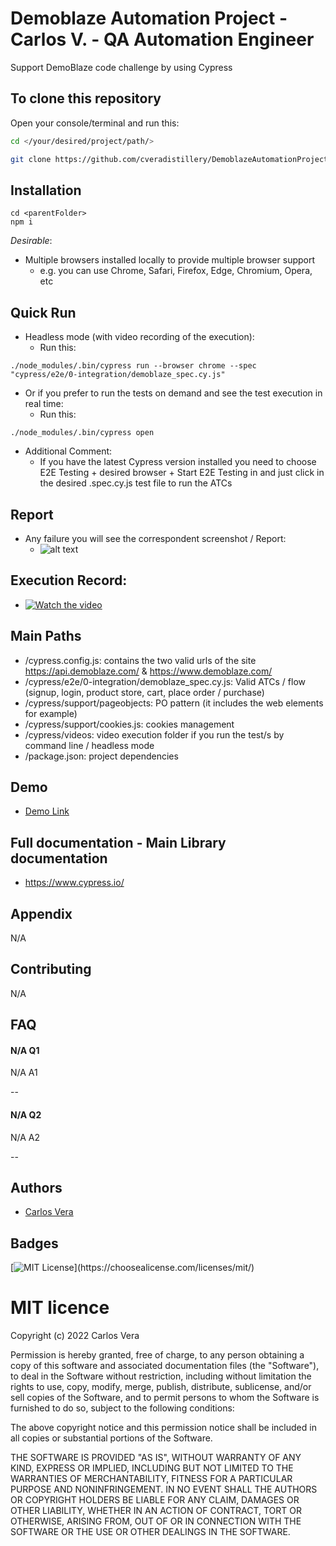 
# Demoblaze Automation Project - Carlos V. - QA Automation Engineer
Support DemoBlaze code challenge by using Cypress

## To clone this repository
Open your console/terminal and run this:
```sh
cd </your/desired/project/path/>
```

```sh
git clone https://github.com/cveradistillery/DemoblazeAutomationProject_CarlosV.git
```

## Installation

```console
cd <parentFolder>
npm i
```

_Desirable_:
- Multiple browsers installed locally to provide multiple browser support
    * e.g. you can use Chrome, Safari, Firefox, Edge, Chromium, Opera, etc


## Quick Run
- Headless mode (with video recording of the execution):
  *  Run this:
```console
./node_modules/.bin/cypress run --browser chrome --spec "cypress/e2e/0-integration/demoblaze_spec.cy.js"
```

- Or if you prefer to run the tests on demand and see the test execution in real time:
  *  Run this:
```console
./node_modules/.bin/cypress open
```
  * Additional Comment:
    *  If you have the latest Cypress version installed you need to choose E2E Testing + desired browser + Start E2E Testing in <browser>  and just click in the desired <fileTestName>.spec.cy.js test file to run the ATCs

## Report
- Any failure you will see the correspondent screenshot / Report:
    * ![alt text](https://i.ibb.co/68dxkxj/image.png) 

## Execution Record:
- [![Watch the video](https://i.imgur.com/RfiDUsT.png)](https://www.veed.io/view/8a57c438-1ff2-4f53-98a3-6f693f8c0fc5)


## Main Paths

- /cypress.config.js: contains the two valid urls of the site https://api.demoblaze.com/ & https://www.demoblaze.com/
- /cypress/e2e/0-integration/demoblaze_spec.cy.js: Valid ATCs / flow (signup, login, product store, cart, place order / purchase)
- /cypress/support/pageobjects: PO pattern (it includes the web elements for example)
- /cypress/support/cookies.js: cookies management
- /cypress/videos: video execution folder if you run the test/s by command line / headless mode
- /package.json: project dependencies


## Demo

- [Demo Link](https://www.veed.io/view/8a57c438-1ff2-4f53-98a3-6f693f8c0fc5)

## Full documentation - Main Library documentation
- https://www.cypress.io/

## Appendix

N/A


## Contributing

N/A


## FAQ

#### N/A Q1

N/A A1

--

#### N/A Q2

N/A A2

--
## Authors

- [Carlos Vera](https://www.github.com/)


## Badges


[![MIT License](https://img.shields.io/apm/l/atomic-design-ui.svg?)](https://choosealicense.com/licenses/mit/)

# MIT licence

Copyright (c) 2022 Carlos Vera

Permission is hereby granted, free of charge, to any person obtaining a copy of this software and associated documentation files (the "Software"), to deal in the Software without restriction, including without limitation the rights to use, copy, modify, merge, publish, distribute, sublicense, and/or sell copies of the Software, and to permit persons to whom the Software is furnished to do so, subject to the following conditions:

The above copyright notice and this permission notice shall be included in all copies or substantial portions of the Software.

THE SOFTWARE IS PROVIDED "AS IS", WITHOUT WARRANTY OF ANY KIND, EXPRESS OR IMPLIED, INCLUDING BUT NOT LIMITED TO THE WARRANTIES OF MERCHANTABILITY, FITNESS FOR A PARTICULAR PURPOSE AND NONINFRINGEMENT. IN NO EVENT SHALL THE AUTHORS OR COPYRIGHT HOLDERS BE LIABLE FOR ANY CLAIM, DAMAGES OR OTHER LIABILITY, WHETHER IN AN ACTION OF CONTRACT, TORT OR OTHERWISE, ARISING FROM, OUT OF OR IN CONNECTION WITH THE SOFTWARE OR THE USE OR OTHER DEALINGS IN THE SOFTWARE.

